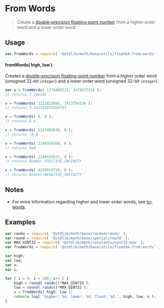 From Words
===

> Create a [double-precision floating-point number][ieee754] from a higher order word and a lower order word.


<!-- <usage> -->

## Usage

``` javascript
var fromWords = require( '@stdlib/math/base/utils/float64-from-words' );
```

#### fromWords( high, low )

Creates a [double-precision floating-point number][ieee754] from a higher order word (unsigned 32-bit `integer`) and a lower order word (unsigned 32-bit `integer`).

``` javascript
var v = fromWords( 1774486211, 2479577218 );
// returns 3.14e201

v = fromWords( 3221823995, 1413754136 );
// returns 3.141592653589793

v = fromWords( 0, 0 );
// returns 0.0

v = fromWords( 2147483648, 0 );
// returns -0.0

v = fromWords( 2146959360, 0 );
// returns NaN

v = fromWords( 2146435072, 0 );
// returns Number.POSITIVE_INFINITY

v = fromWords( 4293918720, 0 );
// returns Number.NEGATIVE_INFINITY
```

<!-- </usage> -->


<!-- <notes> -->

## Notes

* For more information regarding higher and lower order words, see [to-words][to-words].

<!-- </notes> -->


<!-- <examples> -->

## Examples

``` javascript
var randu = require( '@stdlib/math/base/random/randu' );
var round = require( '@stdlib/math/base/special/round' );
var MAX_UINT32 = require( '@stdlib/math/constants/uint32-max' );
var fromWords = require( '@stdlib/math/base/utils/float64-from-words' );

var high;
var low;
var x;
var i;

for ( i = 0; i < 100; i++ ) {
    high = round( randu()*MAX_UINT32 );
    low = round( randu()*MAX_UINT32 );
    x = fromWords( high, low );
    console.log( 'higher: %d. lower: %d. float: %d.', high, low, x );
}
```

<!-- </examples> -->


<!-- <links> -->

[ieee754]: https://en.wikipedia.org/wiki/IEEE_754-1985

<!-- FIXME: link -->

[to-words]: https://github.com/math-io/float64-to-words

<!-- </links> -->
